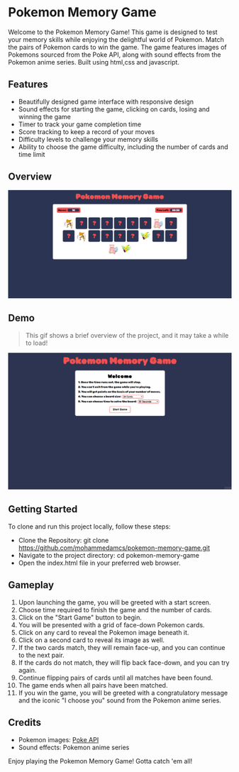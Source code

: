 # Pokemon Memory Game

Welcome to the Pokemon Memory Game! 
This game is designed to test your memory skills while enjoying the delightful world of Pokemon. 
Match the pairs of Pokemon cards to win the game. 
The game features images of Pokemons sourced from the Poke API, along with sound effects from the Pokemon anime series.
Built using html,css and javascript.

## Features
- Beautifully designed game interface with responsive design
- Sound effects for starting the game, clicking on cards, losing and winning the game
- Timer to track your game completion time
- Score tracking to keep a record of your moves
- Difficulty levels to challenge your memory skills
- Ability to choose the game difficulty, including the number of cards and time limit

## Overview
<img src ="./images/pokemon-memory-game-overview.png">

## Demo
> This gif shows a brief overview of the project, and it may take a while to load!
<img src ="./images/pokemon-memory-game-demo.gif">

## Getting Started
To clone and run this project locally, follow these steps:
- Clone the Repository: git clone https://github.com/mohammedamcs/pokemon-memory-game.git
- Navigate to the project directory: cd pokemon-memory-game
- Open the index.html file in your preferred web browser.

## Gameplay
1. Upon launching the game, you will be greeted with a start screen.
2. Choose time required to finish the game and the number of cards.
3. Click on the "Start Game" button to begin.
4. You will be presented with a grid of face-down Pokemon cards.
5. Click on any card to reveal the Pokemon image beneath it.
6. Click on a second card to reveal its image as well.
7. If the two cards match, they will remain face-up, and you can continue to the next pair.
8. If the cards do not match, they will flip back face-down, and you can try again.
9. Continue flipping pairs of cards until all matches have been found.
10. The game ends when all pairs have been matched.
11. If you win the game, you will be greeted with a congratulatory message and the iconic "I choose you" sound from the Pokemon anime series.
## Credits
- Pokemon images: [Poke API](https://pokeapi.co/)
- Sound effects: Pokemon anime series

Enjoy playing the Pokemon Memory Game! Gotta catch 'em all!
